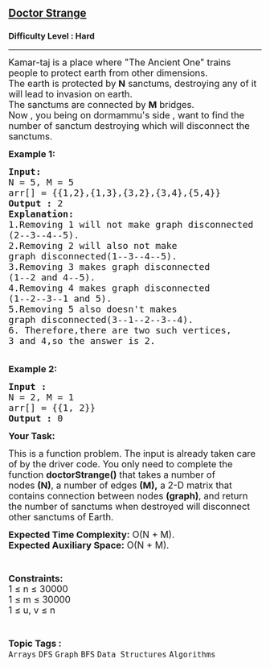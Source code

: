 <h2><a href="https://www.geeksforgeeks.org/problems/doctor-strange2206/1">Doctor Strange</a></h2><h3>Difficulty Level : Hard</h3><hr><div class="problems_problem_content__Xm_eO"><p><span style="font-size:18px">Kamar-taj is a place where "The Ancient One" trains people to protect earth from other dimensions.<br>
The earth is protected by <strong>N</strong>&nbsp;sanctums, destroying any of it will lead to invasion on earth.<br>
The sanctums are connected by <strong>M</strong>&nbsp;bridges.<br>
Now , you being on dormammu's side , want to find the number&nbsp;of sanctum destroying which will disconnect the sanctums.</span></p>

<p><span style="font-size:18px"><strong>Example 1:</strong></span></p>

<pre><span style="font-size:18px"><strong>Input:</strong>
N = 5, M = 5
arr[] = {{1,2},{1,3},{3,2},{3,4},{5,4}}
<strong>Output :</strong> 2
<strong>Explanation:</strong>
1.Removing 1 will not make graph disconnected
(2--3--4--5).
2.Removing 2 will also not make 
graph disconnected(1--3--4--5).
3.Removing 3 makes graph disconnected 
(1--2 and 4--5).
4.Removing 4 makes graph disconnected 
(1--2--3--1 and 5).
5.Removing 5 also doesn't makes 
graph disconnected(3--1--2--3--4).
6. Therefore,there are two such vertices,
3 and 4,so the answer is 2.

</span></pre>

<p><span style="font-size:18px"><strong>Example 2:</strong></span></p>

<pre><span style="font-size:18px"><strong>Input :</strong> 
N = 2, M = 1 
arr[] = {{1, 2}}<strong>
Output :</strong> 0</span></pre>

<p><span style="font-size:18px"><strong>Your Task:</strong></span></p>

<p><span style="font-size:18px">This is a function problem. The input is already taken care of by the driver code. You only need to complete the function <strong>doctorStrange()</strong> that takes a number of nodes&nbsp;<strong>(N)</strong>, a number of edges&nbsp;<strong>(M),</strong> a 2-D&nbsp;matrix that contains connection between nodes&nbsp;<strong>(graph)</strong>, and return the number&nbsp;of sanctums when destroyed will disconnect other sanctums of Earth.&nbsp;</span></p>

<p><span style="font-size:18px"><strong>Expected Time Complexity:</strong>&nbsp;O(N + M).<br>
<strong>Expected Auxiliary Space:</strong>&nbsp;O(N + M).</span></p>

<p>&nbsp;</p>

<p><span style="font-size:18px"><strong>Constraints:</strong><br>
1 ≤ n ≤ 30000<br>
1 ≤ m ≤ 30000<br>
1 ≤ u, v&nbsp;≤ n</span></p>
</div><br><p><span style=font-size:18px><strong>Topic Tags : </strong><br><code>Arrays</code>&nbsp;<code>DFS</code>&nbsp;<code>Graph</code>&nbsp;<code>BFS</code>&nbsp;<code>Data Structures</code>&nbsp;<code>Algorithms</code>&nbsp;